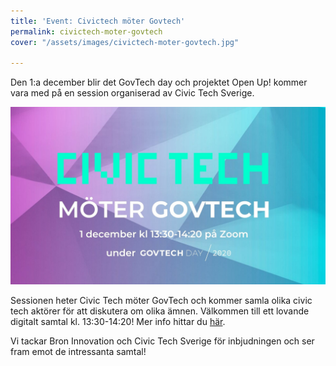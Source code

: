 ```yaml
---
title: 'Event: Civictech möter Govtech'
permalink: civictech-moter-govtech
cover: "/assets/images/civictech-moter-govtech.jpg"

---
```

Den 1:a december blir det GovTech day och projektet Open Up! kommer vara med på en session organiserad av Civic Tech Sverige.

![](/assets/images/civictech-moter-govtech.jpg)

Sessionen heter Civic Tech möter GovTech och kommer samla olika civic tech aktörer för att diskutera om olika ämnen.
Välkommen till ett lovande digitalt samtal kl. 13:30-14:20! Mer info hittar du [här](https://www.govtechday.se/).

Vi tackar Bron Innovation och Civic Tech Sverige för inbjudningen och ser fram emot de intressanta samtal!
